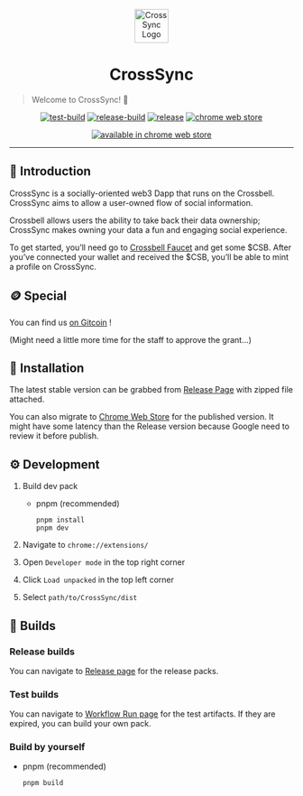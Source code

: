 <p align='center'>
<img src="https://raw.githubusercontent.com/NaturalSelectionLabs/CrossSync/b600f5dd2b7e8c38886a7ea58b5589577e4fabb5/src/assets/logo.png" alt="CrossSync Logo" width="60" height="60" />
</p>

<h1  align='center'>CrossSync</h1>

> Welcome to CrossSync! 👋

<span align='center'>

[![test-build](https://img.shields.io/github/workflow/status/NaturalSelectionLabs/CrossSync/Build%20test%20pack?label=test%20build&style=for-the-badge)](https://github.com/NaturalSelectionLabs/CrossSync/actions/workflows/build-test.yml)
[![release-build](https://img.shields.io/github/workflow/status/NaturalSelectionLabs/CrossSync/Build%20release%20pack?label=release%20build&style=for-the-badge)](https://github.com/NaturalSelectionLabs/CrossSync/actions/workflows/build-release.yml)
[![release](https://img.shields.io/github/v/release/NaturalSelectionLabs/CrossSync?color=%235d66f5&style=for-the-badge)](https://github.com/NaturalSelectionLabs/CrossSync/releases)
[![chrome web store](https://img.shields.io/chrome-web-store/v/cilehfhekljoecdbbimgebbncpjagmon?color=%23f55d66&style=for-the-badge)](https://chrome.google.com/webstore/detail/crosssync/cilehfhekljoecdbbimgebbncpjagmon)

[![available in chrome web store](https://storage.googleapis.com/chrome-gcs-uploader.appspot.com/image/WlD8wC6g8khYWPJUsQceQkhXSlv1/UV4C4ybeBTsZt43U4xis.png)](https://chrome.google.com/webstore/detail/crosssync/cilehfhekljoecdbbimgebbncpjagmon)

</span>

---

## 🐳 Introduction

CrossSync is a socially-oriented web3 Dapp that runs on the Crossbell. CrossSync aims to allow a user-owned flow of social information.

Crossbell allows users the ability to take back their data ownership; CrossSync makes owning your data a fun and engaging social experience.

To get started, you’ll need go to [Crossbell Faucet](https://faucet.crossbell.io) and get some $CSB. After you’ve connected your wallet and received the $CSB, you’ll be able to mint a profile on CrossSync.

## 🪙 Special

You can find us [on Gitcoin](https://gitcoin.co/grants/6466/crosssync-2) !

(Might need a little more time for the staff to approve the grant...)

## 🎁 Installation

The latest stable version can be grabbed from [Release Page](https://github.com/NaturalSelectionLabs/CrossSync/releases) with zipped file attached.

You can also migrate to [Chrome Web Store](https://chrome.google.com/webstore/detail/crosssync/cilehfhekljoecdbbimgebbncpjagmon) for the published version. It might have some latency than the Release version because Google need to review it before publish.

## ⚙ Development

1. Build dev pack

    - pnpm (recommended)

        ```shell
        pnpm install
        pnpm dev
        ```

2. Navigate to `chrome://extensions/`

3. Open `Developer mode` in the top right corner

4. Click `Load unpacked` in the top left corner

5. Select `path/to/CrossSync/dist`

## 🔨 Builds

### Release builds

You can navigate to [Release page](https://github.com/NaturalSelectionLabs/CrossSync/releases) for the release packs.

### Test builds

You can navigate to [Workflow Run page](https://github.com/NaturalSelectionLabs/CrossSync/actions/workflows/build-test.yml) for the test artifacts. If they are expired, you can build your own pack.

### Build by yourself

-   pnpm (recommended)

    ```shell
    pnpm build
    ```
